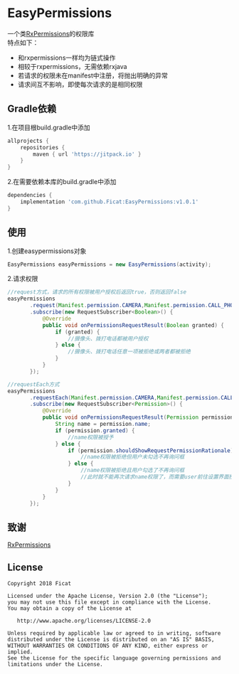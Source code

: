 # EasyPermissions
一个类[RxPermissions](https://github.com/tbruyelle/RxPermissions "go to rxpermissions")的权限库<br>
特点如下：
* 和rxpermissions一样均为链式操作
* 相较于rxpermissions，无需依赖rxjava
* 若请求的权限未在manifest中注册，将抛出明确的异常
* 请求间互不影响，即使每次请求的是相同权限

## Gradle依赖

1.在项目根build.gradle中添加

```gradle
allprojects {
	repositories {
		maven { url 'https://jitpack.io' }
	}
}
```

2.在需要依赖本库的build.gradle中添加

```gradle
dependencies {
    implementation 'com.github.Ficat:EasyPermissions:v1.0.1'
}
```
## 使用
1.创建easypermissions对象

```java
EasyPermissions easyPermissions = new EasyPermissions(activity);
```

2.请求权限

```java
//request方式，请求的所有权限被用户授权后返回true，否则返回false  
easyPermissions
       .request(Manifest.permission.CAMERA,Manifest.permission.CALL_PHONE)
       .subscribe(new RequestSubscriber<Boolean>() {
           @Override
           public void onPermissionsRequestResult(Boolean granted) {
               if (granted) {
                   //摄像头、拨打电话都被用户授权
               } else {
                   //摄像头、拨打电话任意一项被拒绝或两者都被拒绝
               }
           }
       });

//requestEach方式
easyPermissions
       .requestEach(Manifest.permission.CAMERA,Manifest.permission.CALL_PHONE)
       .subscribe(new RequestSubscriber<Permission>() {
           @Override
           public void onPermissionsRequestResult(Permission permission) {
               String name = permission.name;
               if (permission.granted) {
                   //name权限被授予
               } else {
                   if (permission.shouldShowRequestPermissionRationale) {
                       //name权限被拒绝但用户未勾选不再询问框
                   } else {
                       //name权限被拒绝且用户勾选了不再询问框
                       //此时就不能再次请求name权限了，而需要user前往设置界面授权
                   }
               }
           }
       });
```

## 致谢
[RxPermissions](https://github.com/tbruyelle/RxPermissions "go to rxpermissions")

## License

```
Copyright 2018 Ficat

Licensed under the Apache License, Version 2.0 (the "License");
you may not use this file except in compliance with the License.
You may obtain a copy of the License at

   http://www.apache.org/licenses/LICENSE-2.0

Unless required by applicable law or agreed to in writing, software
distributed under the License is distributed on an "AS IS" BASIS,
WITHOUT WARRANTIES OR CONDITIONS OF ANY KIND, either express or implied.
See the License for the specific language governing permissions and
limitations under the License.
```


